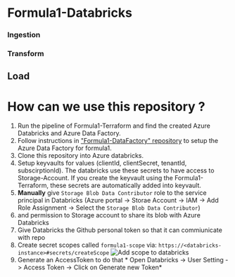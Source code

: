 # Formula1-Databricks

### Ingestion

### Transform

## Load


# How can we use this repository ?

1. Run the pipeline of Formula1-Terraform and find the created Azure Databricks and Azure Data Factory.
2. Follow instructions in ["Formula1-DataFactory" repository](https://github.com/salman-/Formula1-DataFactory) to setup the Azure Data Factory for formula1.
3. Clone this repository into Azure databricks. 
4. Setup keyvaults for values (clientId, clientSecret, tenantId, subscirptionId). The databricks use these secrets to have access to Storage-Account. If you create the keyvault using the Formula1-Terraform, these secrets are automatically added into keyvault. 
5. **Manually** give `Storage Blob Data Contributor` role to the service principal in Databricks (Azure portal -> Storae Account -> IAM -> Add Role Assignment -> Select the `Storage Blob Data Contributor`)
6. and permission to Storage account to share its blob with Azure Databricks
7. Give Databricks the Github personal token so that it can commiunicate with repo
8. Create secret scopes called `formula1-scope` via: `https://<databricks-instance>#secrets/createScope`
![Add scope to databricks](https://user-images.githubusercontent.com/4312244/206810911-853f5f46-3af8-4311-950a-79c58a7933fb.png)
9. Generate an AccessToken to do that * Open Databricks -> User Setting -> Access Token -> Click on Generate new Token* 
